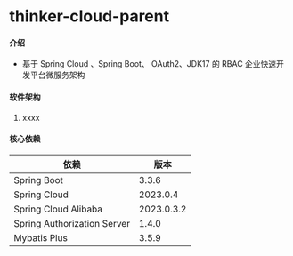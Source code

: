 # thinker-cloud-parent

#### 介绍

- 基于 Spring Cloud 、Spring Boot、 OAuth2、JDK17 的 RBAC 企业快速开发平台微服务架构

#### 软件架构

1.  xxxx

#### 核心依赖

| 依赖                          | 版本         |
|-----------------------------|------------|
| Spring Boot                 | 3.3.6      |
| Spring Cloud                | 2023.0.4   |
| Spring Cloud Alibaba        | 2023.0.3.2 |
| Spring Authorization Server | 1.4.0      |
| Mybatis Plus                | 3.5.9      |

